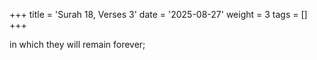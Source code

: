 +++
title = 'Surah 18, Verses 3'
date = '2025-08-27'
weight = 3
tags = []
+++

in which they will remain forever;